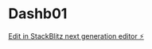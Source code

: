 # Dashb01

[Edit in StackBlitz next generation editor ⚡️](https://stackblitz.com/~/github.com/Miltondz/Dashb01)